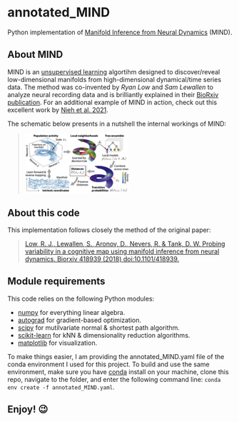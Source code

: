 # annotated_MIND
Python implementation of [Manifold Inference from Neural Dynamics](https://www.biorxiv.org/content/10.1101/418939v2) (MIND).

## About MIND

MIND is an [unsupervised learning](https://en.wikipedia.org/wiki/Unsupervised_learning) algortihm designed to discover/reveal low-dimensional manifolds from high-dimensional dynamical/time series data. The method was co-invented by *Ryan Low* and *Sam Lewallen* to analyze neural recording data and is brilliantly explained in their [BioRxiv publication](https://www.biorxiv.org/content/10.1101/418939v2). For an additional example of MIND in action, check out this excellent work by [Nieh et al. 2021](https://www.nature.com/articles/s41586-021-03652-7).  

The schematic below presents in a nutshell the internal workings of MIND:
><img src="https://github.com/qferryAI/annotated_MIND/blob/main/pics/mind_schematic.png" style='width: 50%'>

## About this code

This implementation follows closely the method of the original paper:
> [Low, R. J., Lewallen, S., Aronov, D., Nevers, R. & Tank, D. W. 
Probing variability in a cognitive map using manifold inference from neural dynamics. 
Biorxiv 418939 (2018) doi:10.1101/418939.](https://www.biorxiv.org/content/10.1101/418939v2)

## Module requirements

This code relies on the following Python modules:
- [numpy](https://numpy.org/doc/#) for everything linear algebra.
- [autograd](https://github.com/HIPS/autograd) for gradient-based optimization.
- [scipy](https://scipy.org/) for mutilvariate normal & shortest path algorithm.
- [scikit-learn](https://scikit-learn.org/stable/) for kNN & dimensionality reduction algorithms.
- [matplotlib](https://matplotlib.org/) for visualization.

To make things easier, I am providing the annotated_MIND.yaml file of the conda environment I used for this project. To build and use the same environment, make sure you have [conda](https://docs.conda.io/en/latest/) install on your machine, clone this repo, navigate to the folder, and enter the following command line:
`conda env create -f annotated_MIND.yaml`.

## Enjoy! :wink:



